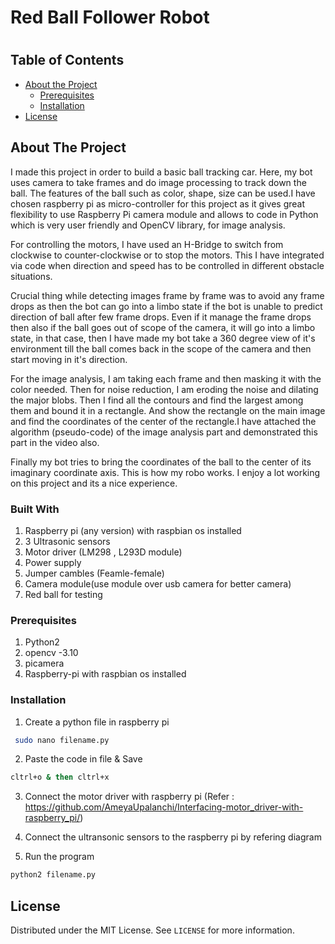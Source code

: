 <!--
*** Thanks for checking out this README Template. If you have a suggestion that would
*** make this better, please fork the repo and create a pull request or simply open
*** an issue with the tag "enhancement".
*** Thanks again! Now go create something AMAZING! :D
-->

<h1>Red Ball Follower Robot<h1>


<!-- TABLE OF CONTENTS -->
## Table of Contents

* [About the Project](#about-the-project)
    * [Prerequisites](#prerequisites)
  * [Installation](#installation)
* [License](#license)




<!-- ABOUT THE PROJECT -->
## About The Project


I made this project in order to build a basic ball tracking car. Here, my bot uses camera to take frames and do image processing to track down the ball. The features of the ball such as color, shape, size can be used.I have chosen raspberry pi as micro-controller for this project as it gives great flexibility to use Raspberry Pi camera module and allows to code in Python which is very user friendly and OpenCV library, for image analysis.

For controlling the motors, I have used an H-Bridge to switch from clockwise to counter-clockwise or to stop the motors. This I have integrated via code when direction and speed has to be controlled in different obstacle situations.

Crucial thing while detecting images frame by frame was to avoid any frame drops as then the bot can go into a limbo state if the bot is unable to predict direction of ball after few frame drops. Even if it manage the frame drops then also if the ball goes out of scope of the camera, it will go into a limbo state, in that case, then I have made my bot take a 360 degree view of it's environment till the ball comes back in the scope of the camera and then start moving in it's direction.

For the image analysis, I am taking each frame and then masking it with the color needed. Then for noise reduction, I am eroding the noise and dilating the major blobs. Then I find all the contours and find the largest among them and bound it in a rectangle. And show the rectangle on the main image and find the coordinates of the center of the rectangle.I have attached the algorithm (pseudo-code) of the image analysis part and demonstrated this part in the video also. 

Finally my bot tries to bring the coordinates of the ball to the center of its imaginary coordinate axis. This is how my robo works. I enjoy a lot working on this project and its a nice experience.

### Built With
1. Raspberry pi (any version) with raspbian os installed
2. 3 Ultrasonic sensors 
3. Motor driver (LM298 , L293D module)
4. Power supply
5. Jumper cambles (Feamle-female)
6. Camera module(use module over usb camera for better camera)
7. Red ball for testing 

### Prerequisites


1. Python2
2. opencv -3.10
3. picamera
4. Raspberry-pi with raspbian os installed


### Installation

1. Create a python file in raspberry pi
```sh
 sudo nano filename.py
 ```
2. Paste the code in file & Save 
```sh
cltrl+o & then cltrl+x
```
3. Connect the motor driver with raspberry pi (Refer : https://github.com/AmeyaUpalanchi/Interfacing-motor_driver-with-raspberry_pi/)

4. Connect the ultransonic sensors to the raspberry pi by refering diagram

5. Run the program 
```sh
python2 filename.py
```

<!-- LICENSE -->
## License

Distributed under the MIT License. See `LICENSE` for more information.


